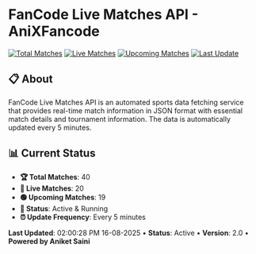 # FanCode Live Matches API - AniXFancode

[![Total Matches](https://img.shields.io/badge/Total%20Matches-40-blue)](https://github.com/AniketSainiOp/AniXFancode)
[![Live Matches](https://img.shields.io/badge/Live%20Matches-20-red)](https://github.com/AniketSainiOp/AniXFancode)
[![Upcoming Matches](https://img.shields.io/badge/Upcoming%20Matches-19-green)](https://github.com/AniketSainiOp/AniXFancode)
[![Last Update](https://img.shields.io/badge/Last%20Update-02%3A00%3A28%20PM%2016-08-2025-orange)](https://github.com/AniketSainiOp/AniXFancode)

## 📋 About

FanCode Live Matches API is an automated sports data fetching service that provides real-time match information in JSON format with essential match details and tournament information. The data is automatically updated every 5 minutes.

## 📊 Current Status

- **🏆 Total Matches**: 40
- **🔴 Live Matches**: 20
- **🟢 Upcoming Matches**: 19
- **📡 Status**: Active & Running
- **⏰ Update Frequency**: Every 5 minutes

**Last Updated**: 02:00:28 PM 16-08-2025 • **Status**: Active • **Version**: 2.0 • **Powered by Aniket Saini**
